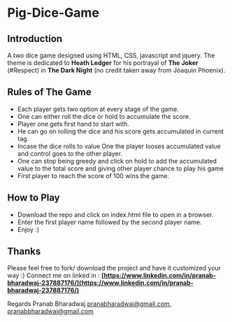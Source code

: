 # Pig-Dice-Game

## Introduction
A two dice game designed using HTML, CSS, javascript and jquery. The theme is dedicated to **Heath Ledger** for his portrayal of **The Joker** (#Respect) in **The Dark Night**
(no credit taken away from Joaquin Phoenix).

## Rules of The Game
- Each player gets two option at every stage of the game.
- One can either roll the dice or hold to accumulate the score.
- Player one gets first hand to start with.
- He can go on rolling the dice and his score gets accumulated in current tag.
- Incase the dice rolls to value One the player looses accumulated value and control goes to the other player.
- One can stop being greedy and click on hold to add the accumulated value to the total score and giving other player chance to play his game
- First player to reach the score of 100 wins the game.

## How to Play
- Download the repo and click on index.html file to open in a browser.
- Enter the first player name followed by the second player name.
- Enjoy :) 

## Thanks
Please feel free to fork/ download the project and have it customized your way :) 
Connect me on linked in : **[https://www.linkedin.com/in/pranab-bharadwaj-237887176/](https://www.linkedin.com/in/pranab-bharadwaj-237887176/)**

Regards
Pranab Bharadwaj
pranabharadwaj@gmail.com,
pranabbharadwaj@gmail.com
